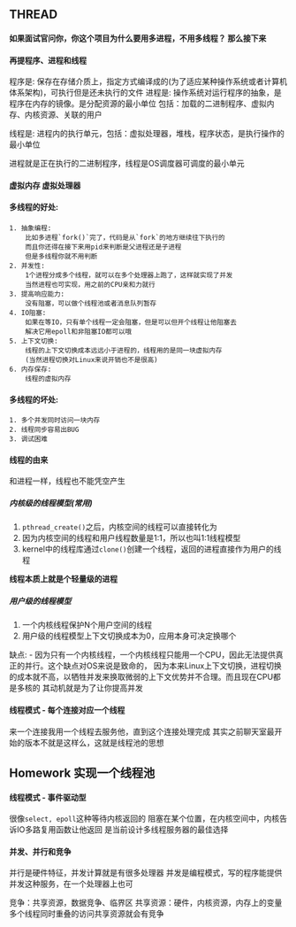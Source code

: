
## THREAD

#### 如果面试官问你，你这个项目为什么要用多进程，不用多线程？ 那么接下来

#### 再提程序、进程和线程
程序是:
    保存在存储介质上，指定方式编译成的(为了适应某种操作系统或者计算机体系架构)，可执行但是还未执行的文件
进程是:
    操作系统对运行程序的抽象，是程序在内存的镜像。是分配资源的最小单位
    包括：加载的二进制程序、虚拟内存、内核资源、关联的用户

线程是:
    进程内的执行单元，包括：虚拟处理器，堆栈，程序状态，是执行操作的最小单位

进程就是正在执行的二进制程序，线程是OS调度器可调度的最小单元

#### 虚拟内存 虚拟处理器

#### 多线程的好处:
    1. 抽象编程:
        比如多进程`fork()`完了，代码是从`fork`的地方继续往下执行的
        而且你还得在接下来用pid来判断是父进程还是子进程
        但是多线程你就不用判断
    2. 并发性:
        1个进程分成多个线程，就可以在多个处理器上跑了，这样就实现了并发
        当然进程也可实现，用之前的CPU亲和力就行
    3. 提高响应能力:
        没有阻塞，可以做个线程池或者消息队列暂存
    4. IO阻塞:
        如果在等IO，只有单个线程一定会阻塞，但是可以但开个线程让他阻塞去
        解决它用epoll和非阻塞IO都可以哦
    5. 上下文切换:
        线程的上下文切换成本远远小于进程的，线程用的是同一块虚拟内存
        (当然进程切换对Linux来说开销也不是很高)
    6. 内存保存:
        线程的虚拟内存

#### 多线程的坏处:
    1. 多个并发同时访问一块内存
    2. 线程同步容易出BUG
    3. 调试困难

#### 线程的由来
和进程一样，线程也不能凭空产生
##### 内核级的线程模型(常用)
1. `pthread_create()`之后，内核空间的线程可以直接转化为
2. 因为内核空间的线程和用户线程数量是1:1，所以也叫1:1线程模型
3. kernel中的线程库通过`clone()`创建一个线程，返回的进程直接作为用户的线程

**线程本质上就是个轻量级的进程**

##### 用户级的线程模型 
1. 一个内核线程保护N个用户空间的线程
2. 用户级的线程模型上下文切换成本为0，应用本身可决定换哪个

缺点:
    - 因为只有一个内核线程，一个内核线程只能用一个CPU，因此无法提供真正的并行。这个缺点对OS来说是致命的，
    因为本来Linux上下文切换，进程切换的成本就不高，以牺牲并发来换取微弱的上下文优势并不合理。而且现在CPU都是多核的
    其动机就是为了让你提高并发
#### 线程模式 - 每个连接对应一个线程
来一个连接我用一个线程去服务他，直到这个连接处理完成
其实之前聊天室最开始的版本不就是这样么，这就是线程池的思想
## Homework 实现一个线程池
#### 线程模式 - 事件驱动型
很像`select, epoll`这种等待内核返回的
阻塞在某个位置，在内核空间中，内核告诉IO多路复用函数让他返回 
是当前设计多线程服务器的最佳选择


#### 并发、并行和竞争

并行是硬件特征，并发计算就是有很多处理器
并发是编程模式，写的程序能提供并发这种服务，在一个处理器上也可

竞争：共享资源，数据竞争、临界区
共享资源：硬件，内核资源，内存上的变量
多个线程同时重叠的访问共享资源就会有竞争








